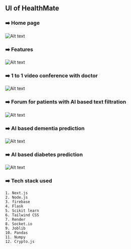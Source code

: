 
## UI of HealthMate 

### ➡️ Home page

![Alt text](https://firebasestorage.googleapis.com/v0/b/test-25881.appspot.com/o/ss1.png?alt=media&token=a9265114-5bfc-4138-a985-84c5c0ecc830)

### ➡️ Features

![Alt text](https://firebasestorage.googleapis.com/v0/b/test-25881.appspot.com/o/ss2.png?alt=media&token=f73bd991-07e1-4034-a997-efbf4ec609c7)




### ➡️ 1 to 1 video conference with doctor

![Alt text](https://firebasestorage.googleapis.com/v0/b/test-25881.appspot.com/o/ss3.png?alt=media&token=13c36463-0c52-4791-9755-6bd1f00e71c7)

### ➡️ Forum for patients with AI based text filtration

![Alt text](https://firebasestorage.googleapis.com/v0/b/test-25881.appspot.com/o/ss4.png?alt=media&token=8285fff9-9274-496b-9f85-15c2bad0a9df)

### ➡️ AI based dementia prediction

![Alt text](https://firebasestorage.googleapis.com/v0/b/test-25881.appspot.com/o/ss5.png?alt=media&token=429d2407-b663-42f1-ae8a-19b6bb42b31d)

### ➡️ AI based diabetes prediction

![Alt text](https://firebasestorage.googleapis.com/v0/b/test-25881.appspot.com/o/screencapture-localhost-3000-AI-Diabetes-2024-01-20-18_51_59.png?alt=media&token=1f6e036b-ad01-4d34-9f47-a62ffd186079)


### ➡️ Tech stack used

    1. Next.js
    2. Node.js
    3. firebase
    4. Flask
    5. Scikit learn
    6. Tailwind CSS
    7. Render
    8. Socket.io
    9. Joblib
    10. Pandas
    11. Numpy
    12. Crypto.js
    
